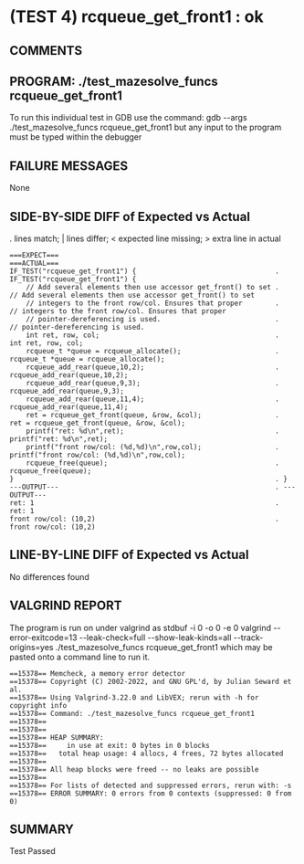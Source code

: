 (TEST 4) rcqueue_get_front1 : ok
================================

COMMENTS
--------


PROGRAM: ./test_mazesolve_funcs rcqueue_get_front1
--------------------------------------------------
To run this individual test in GDB use the command:
  gdb --args ./test_mazesolve_funcs rcqueue_get_front1
but any input to the program must be typed within the debugger

FAILURE MESSAGES
----------------
None

SIDE-BY-SIDE DIFF of Expected vs Actual
---------------------------------------
. lines match; | lines differ; < expected line missing; > extra line in actual

```sdiff
===EXPECT===                                                       ===ACTUAL===
IF_TEST("rcqueue_get_front1") {                                  . IF_TEST("rcqueue_get_front1") {
    // Add several elements then use accessor get_front() to set .     // Add several elements then use accessor get_front() to set
    // integers to the front row/col. Ensures that proper        .     // integers to the front row/col. Ensures that proper
    // pointer-dereferencing is used.                            .     // pointer-dereferencing is used.
    int ret, row, col;                                           .     int ret, row, col;
    rcqueue_t *queue = rcqueue_allocate();                       .     rcqueue_t *queue = rcqueue_allocate();
    rcqueue_add_rear(queue,10,2);                                .     rcqueue_add_rear(queue,10,2);
    rcqueue_add_rear(queue,9,3);                                 .     rcqueue_add_rear(queue,9,3);
    rcqueue_add_rear(queue,11,4);                                .     rcqueue_add_rear(queue,11,4);
    ret = rcqueue_get_front(queue, &row, &col);                  .     ret = rcqueue_get_front(queue, &row, &col);
    printf("ret: %d\n",ret);                                     .     printf("ret: %d\n",ret);
    printf("front row/col: (%d,%d)\n",row,col);                  .     printf("front row/col: (%d,%d)\n",row,col);
    rcqueue_free(queue);                                         .     rcqueue_free(queue);
}                                                                . }
---OUTPUT---                                                     . ---OUTPUT---
ret: 1                                                           . ret: 1
front row/col: (10,2)                                            . front row/col: (10,2)

```

LINE-BY-LINE DIFF of Expected vs Actual
---------------------------------------
No differences found

VALGRIND REPORT
---------------
The program is run on under valgrind as
  stdbuf -i 0 -o 0 -e 0 valgrind --error-exitcode=13 --leak-check=full --show-leak-kinds=all --track-origins=yes ./test_mazesolve_funcs rcqueue_get_front1
which may be pasted onto a command line to run it.

```
==15378== Memcheck, a memory error detector
==15378== Copyright (C) 2002-2022, and GNU GPL'd, by Julian Seward et al.
==15378== Using Valgrind-3.22.0 and LibVEX; rerun with -h for copyright info
==15378== Command: ./test_mazesolve_funcs rcqueue_get_front1
==15378== 
==15378== 
==15378== HEAP SUMMARY:
==15378==     in use at exit: 0 bytes in 0 blocks
==15378==   total heap usage: 4 allocs, 4 frees, 72 bytes allocated
==15378== 
==15378== All heap blocks were freed -- no leaks are possible
==15378== 
==15378== For lists of detected and suppressed errors, rerun with: -s
==15378== ERROR SUMMARY: 0 errors from 0 contexts (suppressed: 0 from 0)
```

SUMMARY
-------
Test Passed
